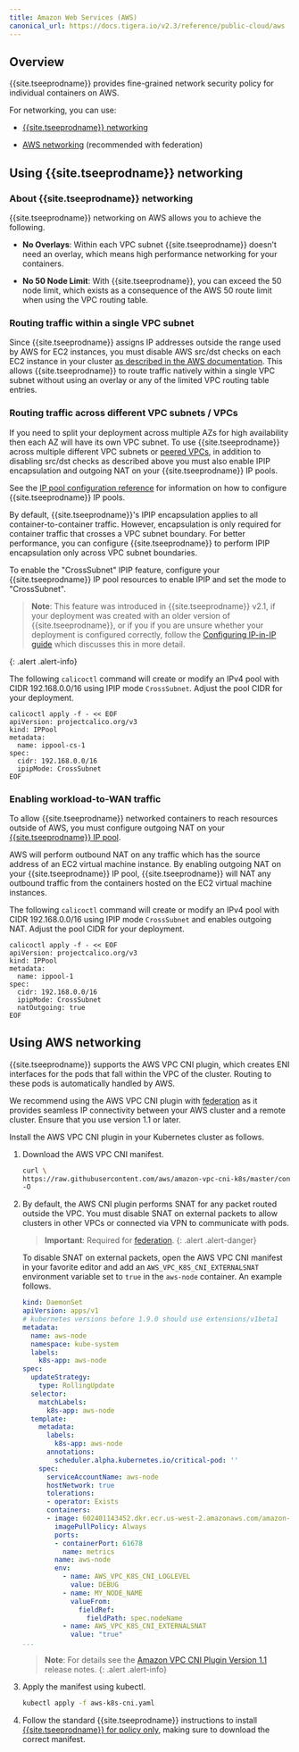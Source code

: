```yaml
---
title: Amazon Web Services (AWS)
canonical_url: https://docs.tigera.io/v2.3/reference/public-cloud/aws
---
```


## Overview

{{site.tseeprodname}} provides fine-grained network security policy for individual containers on AWS.

For networking, you can use:

- [{{site.tseeprodname}} networking](#using-{{site.tseeprodnamedash}}-networking)

- [AWS networking](#using-aws-networking) (recommended with federation)

## Using {{site.tseeprodname}} networking

### About {{site.tseeprodname}} networking

{{site.tseeprodname}} networking on AWS allows you to achieve the following.

- **No Overlays**: Within each VPC subnet {{site.tseeprodname}} doesn’t need an overlay, which means high performance networking for your containers.

- **No 50 Node Limit**: With {{site.tseeprodname}}, you can exceed the 50 node limit, which exists as a consequence of the AWS 50 route limit when using the VPC routing table.

### Routing traffic within a single VPC subnet

Since {{site.tseeprodname}} assigns IP addresses outside the range used by AWS for EC2 instances, you must disable AWS src/dst
checks on each EC2 instance in your cluster
[as described in the AWS documentation](http://docs.aws.amazon.com/vpc/latest/userguide/VPC_NAT_Instance.html#EIP_Disable_SrcDestCheck).  This
allows {{site.tseeprodname}} to route traffic natively within a single VPC subnet without using an overlay or any of the limited VPC routing table entries.

### Routing traffic across different VPC subnets / VPCs

If you need to split your deployment across multiple AZs for high availability then each AZ will have its own VPC subnet.  To
use {{site.tseeprodname}} across multiple different VPC subnets or [peered VPCs](http://docs.aws.amazon.com/vpc/latest/userguide/vpc-peering.html),
in addition to disabling src/dst checks as described above you must also enable IPIP encapsulation and outgoing NAT
on your {{site.tseeprodname}} IP pools.

See the [IP pool configuration reference]({{site.baseurl}}/{{page.version}}/reference/calicoctl/resources/ippool)
for information on how to configure {{site.tseeprodname}} IP pools.

By default, {{site.tseeprodname}}'s IPIP encapsulation applies to all container-to-container traffic.  However,
encapsulation is only required for container traffic that crosses a VPC subnet boundary.  For better
performance, you can configure {{site.tseeprodname}} to perform IPIP encapsulation only across VPC subnet boundaries.

To enable the "CrossSubnet" IPIP feature, configure your {{site.tseeprodname}} IP pool resources
to enable IPIP and set the mode to "CrossSubnet".

> **Note**: This feature was introduced in {{site.tseeprodname}} v2.1, if your deployment was created with
> an older version of {{site.tseeprodname}}, or if you if you are unsure whether your deployment
> is configured correctly, follow the [Configuring IP-in-IP guide]({{site.baseurl}}/{{page.version}}/usage/configuration/ip-in-ip)
> which discusses this in more detail.
>
{: .alert .alert-info}

The following `calicoctl` command will create or modify an IPv4 pool with
CIDR 192.168.0.0/16 using IPIP mode `CrossSubnet`. Adjust the pool CIDR for your deployment.

```
calicoctl apply -f - << EOF
apiVersion: projectcalico.org/v3
kind: IPPool
metadata:
  name: ippool-cs-1
spec:
  cidr: 192.168.0.0/16
  ipipMode: CrossSubnet
EOF
```

### Enabling workload-to-WAN traffic

To allow {{site.tseeprodname}} networked containers to reach resources outside of AWS,
you must configure outgoing NAT on your [{{site.tseeprodname}} IP pool]({{site.baseurl}}/{{page.version}}/reference/calicoctl/resources/ippool).

AWS will perform outbound NAT on any traffic which has the source address of an EC2 virtual
machine instance.  By enabling outgoing NAT on your {{site.tseeprodname}} IP pool, {{site.tseeprodname}} will
NAT any outbound traffic from the containers hosted on the EC2 virtual machine instances.

The following `calicoctl` command will create or modify an IPv4 pool with
CIDR 192.168.0.0/16 using IPIP mode `CrossSubnet` and enables outgoing NAT.
Adjust the pool CIDR for your deployment.

```
calicoctl apply -f - << EOF
apiVersion: projectcalico.org/v3
kind: IPPool
metadata:
  name: ippool-1
spec:
  cidr: 192.168.0.0/16
  ipipMode: CrossSubnet
  natOutgoing: true
EOF
```

## Using AWS networking

{{site.tseeprodname}} supports the AWS VPC CNI plugin, which creates ENI interfaces for the pods that fall within the VPC of
the cluster. Routing to these pods is automatically handled by AWS.

We recommend using the AWS VPC CNI plugin with [federation](../../usage/federation/index) as it provides seamless IP connectivity
between your AWS cluster and a remote cluster. Ensure that you use version 1.1 or later.

Install the AWS VPC CNI plugin in your Kubernetes cluster as follows.

1. Download the AWS VPC CNI manifest.

   ```bash
   curl \
   https://raw.githubusercontent.com/aws/amazon-vpc-cni-k8s/master/config/v1.3/aws-k8s-cni.yaml \
   -O
   ```

1. By default, the AWS CNI plugin performs SNAT for any packet routed outside the VPC. You must disable SNAT
   on external packets to allow clusters in other VPCs or connected via VPN to communicate with pods.

   > **Important**: Required for [federation](../../usage/federation/index).
   {: .alert .alert-danger}

   To disable SNAT on external packets, open the AWS VPC CNI manifest in your favorite editor
   and add an `AWS_VPC_K8S_CNI_EXTERNALSNAT` environment variable set to `true` in the `aws-node` container.
   An example follows.

   ```yaml
   kind: DaemonSet
   apiVersion: apps/v1
   # kubernetes versions before 1.9.0 should use extensions/v1beta1
   metadata:
     name: aws-node
     namespace: kube-system
     labels:
       k8s-app: aws-node
   spec:
     updateStrategy:
       type: RollingUpdate
     selector:
       matchLabels:
         k8s-app: aws-node
     template:
       metadata:
         labels:
           k8s-app: aws-node
         annotations:
           scheduler.alpha.kubernetes.io/critical-pod: ''
       spec:
         serviceAccountName: aws-node
         hostNetwork: true
         tolerations:
         - operator: Exists
         containers:
         - image: 602401143452.dkr.ecr.us-west-2.amazonaws.com/amazon-k8s-cni:v1.3.4
           imagePullPolicy: Always
           ports:
           - containerPort: 61678
             name: metrics
           name: aws-node
           env:
             - name: AWS_VPC_K8S_CNI_LOGLEVEL
               value: DEBUG
             - name: MY_NODE_NAME
               valueFrom:
                 fieldRef:
                   fieldPath: spec.nodeName
             - name: AWS_VPC_K8S_CNI_EXTERNALSNAT
               value: "true"
   ...
   ```

   > **Note**: For details see the
   > [Amazon VPC CNI Plugin Version 1.1](https://aws.amazon.com/blogs/opensource/vpc-cni-plugin-v1-1-available)
   > release notes.
   {: .alert .alert-info}

1. Apply the manifest using kubectl.

   ```bash
   kubectl apply -f aws-k8s-cni.yaml
   ```

1. Follow the standard {{site.tseeprodname}} instructions to install [{{site.tseeprodname}} for policy only](/{{page.version}}/getting-started/kubernetes/installation/other),
   making sure to download the correct manifest.
